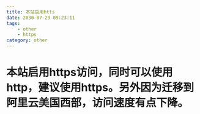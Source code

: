 ```yaml
---
title: 本站启用htts
date: 2030-07-29 09:23:11
tags:
	- other
	- https
category: other
---
```


# 本站启用https访问，同时可以使用http，建议使用https。另外因为迁移到阿里云美国西部，访问速度有点下降。
